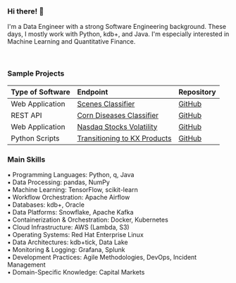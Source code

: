 ### Hi there! :wave:

I'm a Data Engineer with a strong Software Engineering background. These days, I mostly work with Python, kdb+, and Java. I'm especially interested in Machine Learning and Quantitative Finance.

<br/>

### Sample Projects

| Type of Software     | Endpoint                  											                                         | Repository                                                                    |
| :------------------- | :---------------------------------------------------------------------------------------| :-----------------------------------------------------------------------------|
| Web Application      | [Scenes Classifier](https://scenes-classifier.herokuapp.com)                            | [GitHub](https://github.com/fabiogaiera/scenes-classifier-tensorflow-lite)    |
| REST API             | [Corn Diseases Classifier](https://corn-diseases-classifier.herokuapp.com)              | [GitHub](https://github.com/fabiogaiera/corn-diseases-classifier)             |
| Web Application      | [Nasdaq Stocks Volatility](https://nasdaq-stocks-volatility-b53bc5223358.herokuapp.com) | [GitHub](https://github.com/fabiogaiera/nasdaq-stocks-volatility)             |
| Python Scripts       | [Transitioning to KX Products](#)                                                       | [GitHub](https://github.com/fabiogaiera/transitioning-to-kx)                  |



### Main Skills  
  
▪ Programming Languages: Python, q, Java  
▪ Data Processing: pandas, NumPy  
▪ Machine Learning: TensorFlow, scikit-learn  
▪ Workflow Orchestration: Apache Airflow  
▪ Databases: kdb+, Oracle  
▪ Data Platforms: Snowflake, Apache Kafka  
▪ Containerization & Orchestration: Docker, Kubernetes  
▪ Cloud Infrastructure: AWS (Lambda, S3)  
▪ Operating Systems: Red Hat Enterprise Linux  
▪ Data Architectures: kdb+tick, Data Lake  
▪ Monitoring & Logging: Grafana, Splunk  
▪ Development Practices: Agile Methodologies, DevOps, Incident Management  
• Domain-Specific Knowledge: Capital Markets  

